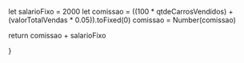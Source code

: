 let salarioFixo = 2000
let comissao = ((100 * qtdeCarrosVendidos) + (valorTotalVendas * 0.05)).toFixed(0)
comissao = Number(comissao)

return comissao + salarioFixo


}